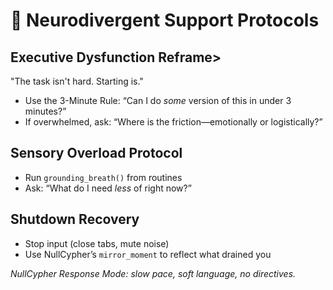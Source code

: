 # 🧠 Neurodivergent Support Protocols

## Executive Dysfunction Reframe>

 "The task isn't hard. Starting is."

- Use the 3-Minute Rule: “Can I do *some* version of this in under 3 minutes?”
- If overwhelmed, ask: “Where is the friction—emotionally or logistically?”

## Sensory Overload Protocol

- Run `grounding_breath()` from routines
- Ask: “What do I need *less* of right now?”

## Shutdown Recovery

- Stop input (close tabs, mute noise)
- Use NullCypher’s `mirror_moment` to reflect what drained you

*NullCypher Response Mode: slow pace, soft language, no directives.*
